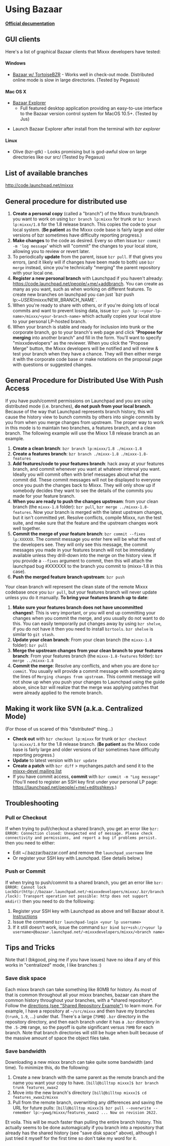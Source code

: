 # Using Bazaar

**[Official documentation](http://bazaar-vcs.org/Workflows)**

## GUI clients

Here's a list of graphical Bazaar clients that Mixxx developers have
tested:

#### Windows

  - [Bazaar w/ TortoiseBZR](http://bazaar-vcs.org/Download) - Works well
    in check-out mode. Distributed online mode is slow in large
    directories. (Tested by Pegasus)

#### Mac OS X

  - [Bazaar Explorer](http://wiki.bazaar.canonical.com/MacOSXDownloads)
    - Full featured desktop application providing an easy-to-use
    interface to the Bazaar version control system for MacOS 10.5+.
    (Tested by Jus)

<!-- end list -->

  - Launch Bazaar Explorer after install from the terminal with *bzr
    explorer*

#### Linux

  - Olive (bzr-gtk) - Looks promising but is god-awful slow on large
    directories like our src/ (Tested by Pegasus)

## List of available branches

<http://code.launchpad.net/mixxx>

## General procedure for distributed use

1.  **Create a personal copy** (called a "branch") of the Mixxx
    trunk/branch you want to work on using `bzr branch lp:mixxx` for
    trunk or `bzr branch lp:mixxx/1.8` for the 1.8 release branch. This
    copies the code to your local system. (**Be patient** as the Mixxx
    code base is fairly large and older versions of bzr sometimes have
    difficulty reporting progress.)
2.  **Make changes** to the code as desired. Every so often issue `bzr
    commit -m 'log message`' which will "commit" the changes to your
    local store, allowing you to review or revert later.
3.  To periodically **update** from the parent, issue `bzr pull`. If
    that gives you errors, (and it likely will if changes have been made
    to both) use `bzr merge` instead, since you're technically "merging"
    the parent repository with your local one.
4.  **Register a new personal branch** with Launchpad if you haven't
    already: <https://code.launchpad.net/people/+me/+addbranch>. You can
    create as many as you want, such as when working on different
    features. To create new branches on launchpad you can just \`bzr
    push lp:\~$USER/mixxx/$NEW\_BRANCH\_NAME\`.
5.  When you're ready to share with others, or if you're doing lots of
    local commits and want to prevent losing data, issue `bzr push
    lp:~<your-lp-name>/mixxx/<your-branch-name>` which actually copies
    your local store to your personal LP-hosted branch.
6.  When your branch is stable and ready for inclusion into trunk or the
    corporate branch, go to your branch's web page and click "**Propose
    for merging** into another branch" and fill in the form. You'll want
    to specify "mixxxdevelopers" as the reviewer. When you click the
    "Propose Merge" button, the Mixxx developers will be notified and
    will review & test your branch when they have a chance. They will
    then either merge it with the corporate code base or make notations
    on the proposal page with questions or suggested changes.

## General Procedure for Distributed Use With Push Access

If you have push/commit permissions on Launchpad and you are using
distributed mode (i.e. branches), **do not push from your local
branch**. Because of the way that Launchpad represents branch history,
this will cause the history view to bunch commits by others into single
commits by you from when you merge changes from upstream. The proper way
to work in this mode is to maintain two branches, a features branch, and
a clean branch. The following example will use the Mixxx 1.8 release
branch as an example.

1.  **Create a clean branch**: `bzr branch lp:mixxx/1.8 ./mixxx-1.8`
2.  **Create a features branch**: `bzr branch ./mixxx-1.8
    ./mixxx-1.8-features`
3.  **Add features/code to your features branch**: hack away at your
    features branch, and commit whenever you want at whatever interval
    you want. Ideally you will commit often with brief messages about
    what the commit did. These commit messages will not be displayed to
    everyone once you push the changes back to Mixxx. They will only
    show up if somebody decides they want to see the details of the
    commits you made for your feature branch. 
4.  **When you are ready to push the changes upstream**: from your clean
    branch (the `mixxx-1.8` folder): `bzr pull`, `bzr merge
    ../mixxx-1.8-features`. Now your branch is merged with the latest
    upstream changes, but it isn't committed yet. Resolve conflicts,
    compile Mixxx, run the test suite, and make sure that the feature
    and the upstream changes work well together.
5.  **Commit the merge of your feature branch**: `bzr commit --fixes
    lp:XXXXXX`. The commit message you enter here will be what the rest
    of the developers see. They will only see this message, the commit
    messages you made in your features branch will not be immediately
    available unless they drill-down into the merge on the history view.
    If you provide a `--fixes` argument to commit, then this will attach
    the launchpad bug \#XXXXXX to the branch you commit to (mixxx-1.8 in
    this case). 
6.  **Push the merged feature branch upstream**: `bzr push`

Your clean branch will represent the clean state of the remote Mixxx
codebase once you `bzr pull`, but your features branch will never update
unless you do it manually. **To bring your features branch up to date**:

1.  **Make sure your features branch does not have uncommitted
    changes\!**: This is very important, or you will end up committing
    your changes when you commit the merge, and you usually do not want
    to do this. You can easily temporarily put changes away by using
    `bzr shelve`, if you do not have it then you need to install
    `bzrtools`. `bzr shelve` is similar to `git stash`. 
2.  **Update your clean branch**: From your clean branch (the
    `mixxx-1.8` folder): `bzr pull`
3.  **Merge the upstream changes from your clean branch to your features
    branch**: From your features branch (the `mixxx-1.8-features`
    folder): `bzr merge ../mixxx-1.8`
4.  **Commit the merge**: Resolve any conflicts, and when you are done
    `bzr commit`. You usually will provide a commit message with
    something along the lines of `Merging changes from upstream.` This
    commit message will not show up when you push your changes to
    Launchpad using the guide above, since bzr will realize that the
    merge was applying patches that were already applied to the remote
    branch. 

## Making it work like SVN (a.k.a. Centralized Mode)

(For those of us scared of this "distributed" thing...)

  - **Check out** with `bzr checkout lp:mixxx` for trunk or `bzr
    checkout lp:mixxx/1.8` for the 1.8 release branch. (**Be patient**
    as the Mixxx code base is fairly large and older versions of bzr
    sometimes have difficulty reporting progress.)
  - **Update** to latest version with `bzr update`
  - **Create a patch** with `bzr diff` \> mychanges.patch and send it to
    the [mixxx-devel mailing
    list](https://lists.sourceforge.net/lists/listinfo/mixxx-devel)
  - If you have commit access, **commit** with `bzr commit -m "Log
    message"` (You'll need to register an SSH key first under your
    personal LP page: <https://launchpad.net/people/+me/+editsshkeys>.)

## Troubleshooting

### Pull or Checkout

If when trying to pull/checkout a shared branch, you get an error like
`bzr: ERROR: Connection closed:
Unexpected end of message. Please check connectivity and permissions,
and report a bug if problems persist.` then you need to either:

  - Edit \~/.bazzar/bazzar.conf and remove the `launchpad_username` line
  - Or register your SSH key with Launchpad. (See details below.)

### Push or Commit

If when trying to push/commit to a shared branch, you get an error like
`bzr: ERROR: Cannot lock
LockDir(http://bazaar.launchpad.net/~mixxxdevelopers/mixxx/.bzr/branch/lock):
Transport operation not possible: http does not support mkdir()` then
you need to do the folllowing:

1.  Register your SSH key with Launchpad as above and tell Bazaar about
    it.
    [Instructions](https://help.launchpad.net/Code/UploadingABranch#Pushing%20your%20Bazaar%20branch%20to%20Launchpad)
2.  Issue the command `bzr launchpad-login <your lp username>`
3.  If it still doesn't work, issue the command `bzr bind
    bzr+ssh://<your lp
    username>@bazaar.launchpad.net/~mixxxdevelopers/mixxx/<branch name>`

## Tips and Tricks

Note that I (bkgood, ping me if you have issues) have no idea if any of
this works in "centralized" mode, I like branches :)

### Save disk space

Each mixxx branch can take something like 80MB for history. As most of
that is common throughout all your mixxx branches, bazaar can share the
common history throughout your branches, with a \*shared repository\*.
Follow the [directions (see "Shared Repository
Example")](http://wiki.bazaar.canonical.com/SharedRepositoryTutorial) to
learn more. For example, I have a repository at `~/src/mixxx` and then
have my branches (`trunk`, `1.9`, ...) under that. There's a large
(`79MB`) `.bzr` directory in the repository directory, and then each
branch under it has a `.bzr` directory in the `.5-2MB` range, so the
payoff is quite significant versus `79MB` for each branch. Note that
branch directories will still be huge when built because of the massive
amount of space the object files take.

### Save bandwidth

Downloading a new mixxx branch can take quite some bandwidth (and time).
To minimize this, do the following:

1.  Create a new branch with the same parent as the remote branch and
    the name you want your copy to have. `[bill@billtop mixxx]$ bzr
    branch trunk features_xwax2`
2.  Move into the new branch's directory `[bill@billtop mixxx]$ cd
    features_xwax2/mixxx`
3.  Pull from the remote branch, overwriting any differences and saving
    the URL for future pulls: `[bill@billtop mixxx]$ bzr pull
    --overwrite --remember lp:~ywwg/mixxx/features_xwax2
    ...
    Now on revision 2622.`

Et voila. This will be much faster than pulling the entire branch
history. This actually seems to be done automagically if you branch into
a repository that already has the shared history (see "save disk space"
above), although I just tried it myself for the first time so don't take
my word for it.

